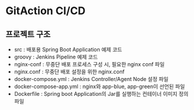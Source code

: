 # GitAction CI/CD
## 프로젝트 구조
- src : 배포용 Spring Boot Application 예제 코드
- groovy : Jenkins Pipeline 예제 코드
- nginx-conf : 무중단 배포 프로세스 구성 시, 필요한 nginx conf 파일
- nginx.conf : 무중단 배포 설정을 위한 nginx.conf
- docker-compose.yml : Jenkins Controller/Agent Node 설정 파일
- docker-compose-app.yml : nginx와 app-blue, app-green이 선언된 파일
- Dockerfile : Spring boot Application의 Jar를 실행하는 컨테이너 이미지 정의 파일